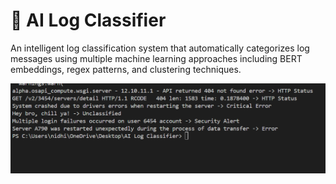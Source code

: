 # 🤖 AI Log Classifier

An intelligent log classification system that automatically categorizes log messages using multiple machine learning approaches including BERT embeddings, regex patterns, and clustering techniques.

![Classification Result](Screenshots/Classification%20result.png)
